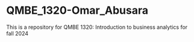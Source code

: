 # QMBE_1320-Omar_Abusara
This is a repository for QMBE 1320: Introduction to business analytics for fall 2024

